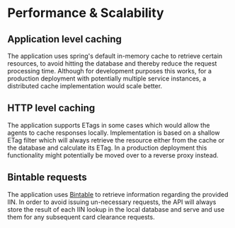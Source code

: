 Performance & Scalability
=========================

Application level caching
-------------------------

The application uses spring's default in-memory cache to retrieve certain resources,
to avoid hitting the database and thereby reduce the request processing time. Although
for development purposes this works, for a production deployment with potentially 
multiple service instances, a distributed cache implementation would scale better.


HTTP level caching
------------------

The application supports ETags in some cases which would allow the agents to cache
responses locally. Implementation is based on a shallow ETag filter which will always
retrieve the resource either from the cache or the database and calculate its ETag. In
a production deployment this functionality might potentially be moved over to a 
reverse proxy instead.

Bintable requests
-----------------

The application uses [Bintable](https://bintable.com) to retrieve information regarding
the provided IIN. In order to avoid issuing un-necessary requests, the API will
always store the result of each IIN lookup in the local database and serve and use them
for any subsequent card clearance requests.




